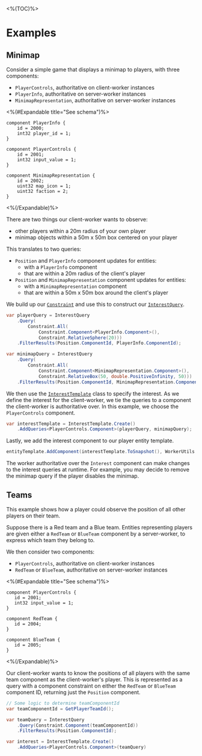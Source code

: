 <%(TOC)%>

# Examples

## Minimap

Consider a simple game that displays a minimap to players, with three components:

* `PlayerControls`, authoritative on client-worker instances
* `PlayerInfo`, authoritative on server-worker instances
* `MinimapRepresentation`, authoritative on server-worker instances

<%(#Expandable title="See schema")%>

```
component PlayerInfo {
    id = 2000;
    int32 player_id = 1;
}

component PlayerControls {
    id = 2001;
    int32 input_value = 1;
}

component MinimapRepresentation {
    id = 2002;
    uint32 map_icon = 1;
    uint32 faction = 2;
}
```

<%(/Expandable)%>

There are two things our client-worker wants to observe:

* other players within a 20m radius of your own player
* minimap objects within a 50m x 50m box centered on your player

This translates to two queries:

* `Position` and `PlayerInfo` component updates for entities:
  * with a `PlayerInfo` component
  * that are within a 20m radius of the client's player
* `Position` and `MinimapRepresentation` component updates for entities:
  * with a `MinimapRepresentation` component
  * that are within a 50m x 50m box around the client's player

We build up our [`Constraint`]({{urlRoot}}/api/query-based-interest/constraint) and use this to construct our [`InterestQuery`]({{urlRoot}}/api/query-based-interest/interest-query).

```csharp
var playerQuery = InterestQuery
    .Query(
        Constraint.All(
            Constraint.Component<PlayerInfo.Component>(),
            Constraint.RelativeSphere(20)))
    .FilterResults(Position.ComponentId, PlayerInfo.ComponentId);

var minimapQuery = InterestQuery
    .Query(
        Constraint.All(
            Constraint.Component<MinimapRepresentation.Component>(),
            Constraint.RelativeBox(50, double.PositiveInfinity, 50)))
    .FilterResults(Position.ComponentId, MinimapRepresentation.ComponentId);
```

We then use the [`InterestTemplate`]({{urlRoot}}/api/query-based-interest/interest-template) class to specify the interest. As we define the interest for the client-worker, we tie the queries to a component the client-worker is authoritative over. In this example, we choose the `PlayerControls` component.

```csharp
var interestTemplate = InterestTemplate.Create()
    .AddQueries<PlayerControls.Component>(playerQuery, minimapQuery);
```

Lastly, we add the interest component to our player entity template.

```csharp
entityTemplate.AddComponent(interestTemplate.ToSnapshot(), WorkerUtils.UnityGameLogic);
```

The worker authoritative over the `Interest` component can make changes to the interest queries at runtime. For example, you may decide to remove the minimap query if the player disables the minimap.

## Teams

This example shows how a player could observe the position of all other players on their team.

Suppose there is a Red team and a Blue team. Entities representing players are given either a `RedTeam` or `BlueTeam` component by a server-worker, to express which team they belong to.

We then consider two components:

* `PlayerControls`, authoritative on client-worker instances
* `RedTeam` or `BlueTeam`, authoritative on server-worker instances

<%(#Expandable title="See schema")%>

```
component PlayerControls {
   id = 2001;
   int32 input_value = 1;
}

component RedTeam {
   id = 2004;
}

component BlueTeam {
   id = 2005;
}
```

<%(/Expandable)%>

Our client-worker wants to know the positions of all players with the same team component as the client-worker's player. This is represented as a query with a component constraint on either the `RedTeam` or `BlueTeam` component ID, returning just the `Position` component.

```csharp
// Some logic to determine teamComponentId
var teamComponentId = GetPlayerTeamId();

var teamQuery = InterestQuery
    .Query(Constraint.Component(teamComponentId))
    .FilterResults(Position.ComponentId);

var interest = InterestTemplate.Create()
    .AddQueries<PlayerControls.Component>(teamQuery)
```
